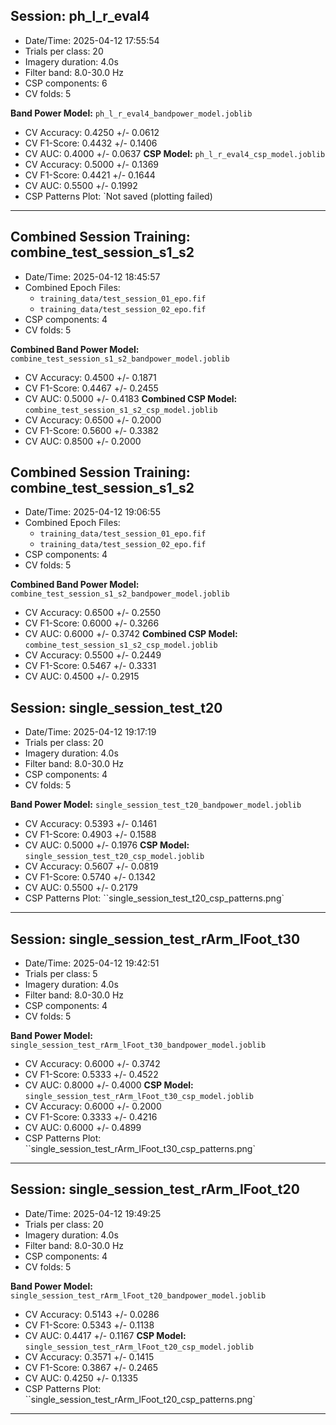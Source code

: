 ## Session: ph_l_r_eval4
* Date/Time: 2025-04-12 17:55:54
* Trials per class: 20
* Imagery duration: 4.0s
* Filter band: 8.0-30.0 Hz
* CSP components: 6
* CV folds: 5

**Band Power Model:** `ph_l_r_eval4_bandpower_model.joblib`
  * CV Accuracy: 0.4250 +/- 0.0612
  * CV F1-Score: 0.4432 +/- 0.1406
  * CV AUC: 0.4000 +/- 0.0637
**CSP Model:** `ph_l_r_eval4_csp_model.joblib`
  * CV Accuracy: 0.5000 +/- 0.1369
  * CV F1-Score: 0.4421 +/- 0.1644
  * CV AUC: 0.5500 +/- 0.1992
  * CSP Patterns Plot: `Not saved (plotting failed)

---
## Combined Session Training: combine_test_session_s1_s2
* Date/Time: 2025-04-12 18:45:57
* Combined Epoch Files:
    * `training_data/test_session_01_epo.fif`
    * `training_data/test_session_02_epo.fif`
* CSP components: 4
* CV folds: 5

**Combined Band Power Model:** `combine_test_session_s1_s2_bandpower_model.joblib`
  * CV Accuracy: 0.4500 +/- 0.1871
  * CV F1-Score: 0.4467 +/- 0.2455
  * CV AUC: 0.5000 +/- 0.4183
**Combined CSP Model:** `combine_test_session_s1_s2_csp_model.joblib`
  * CV Accuracy: 0.6500 +/- 0.2000
  * CV F1-Score: 0.5600 +/- 0.3382
  * CV AUC: 0.8500 +/- 0.2000
## Combined Session Training: combine_test_session_s1_s2
* Date/Time: 2025-04-12 19:06:55
* Combined Epoch Files:
    * `training_data/test_session_01_epo.fif`
    * `training_data/test_session_02_epo.fif`
* CSP components: 4
* CV folds: 5

**Combined Band Power Model:** `combine_test_session_s1_s2_bandpower_model.joblib`
  * CV Accuracy: 0.6500 +/- 0.2550
  * CV F1-Score: 0.6000 +/- 0.3266
  * CV AUC: 0.6000 +/- 0.3742
**Combined CSP Model:** `combine_test_session_s1_s2_csp_model.joblib`
  * CV Accuracy: 0.5500 +/- 0.2449
  * CV F1-Score: 0.5467 +/- 0.3331
  * CV AUC: 0.4500 +/- 0.2915
## Session: single_session_test_t20
* Date/Time: 2025-04-12 19:17:19
* Trials per class: 20
* Imagery duration: 4.0s
* Filter band: 8.0-30.0 Hz
* CSP components: 4
* CV folds: 5

**Band Power Model:** `single_session_test_t20_bandpower_model.joblib`
  * CV Accuracy: 0.5393 +/- 0.1461
  * CV F1-Score: 0.4903 +/- 0.1588
  * CV AUC: 0.5000 +/- 0.1976
**CSP Model:** `single_session_test_t20_csp_model.joblib`
  * CV Accuracy: 0.5607 +/- 0.0819
  * CV F1-Score: 0.5740 +/- 0.1342
  * CV AUC: 0.5500 +/- 0.2179
  * CSP Patterns Plot: ``single_session_test_t20_csp_patterns.png`

---
## Session: single_session_test_rArm_lFoot_t30
* Date/Time: 2025-04-12 19:42:51
* Trials per class: 5
* Imagery duration: 4.0s
* Filter band: 8.0-30.0 Hz
* CSP components: 4
* CV folds: 5

**Band Power Model:** `single_session_test_rArm_lFoot_t30_bandpower_model.joblib`
  * CV Accuracy: 0.6000 +/- 0.3742
  * CV F1-Score: 0.5333 +/- 0.4522
  * CV AUC: 0.8000 +/- 0.4000
**CSP Model:** `single_session_test_rArm_lFoot_t30_csp_model.joblib`
  * CV Accuracy: 0.6000 +/- 0.2000
  * CV F1-Score: 0.3333 +/- 0.4216
  * CV AUC: 0.6000 +/- 0.4899
  * CSP Patterns Plot: ``single_session_test_rArm_lFoot_t30_csp_patterns.png`

---
## Session: single_session_test_rArm_lFoot_t20
* Date/Time: 2025-04-12 19:49:25
* Trials per class: 20
* Imagery duration: 4.0s
* Filter band: 8.0-30.0 Hz
* CSP components: 4
* CV folds: 5

**Band Power Model:** `single_session_test_rArm_lFoot_t20_bandpower_model.joblib`
  * CV Accuracy: 0.5143 +/- 0.0286
  * CV F1-Score: 0.5343 +/- 0.1138
  * CV AUC: 0.4417 +/- 0.1167
**CSP Model:** `single_session_test_rArm_lFoot_t20_csp_model.joblib`
  * CV Accuracy: 0.3571 +/- 0.1415
  * CV F1-Score: 0.3867 +/- 0.2465
  * CV AUC: 0.4250 +/- 0.1335
  * CSP Patterns Plot: ``single_session_test_rArm_lFoot_t20_csp_patterns.png`

---
